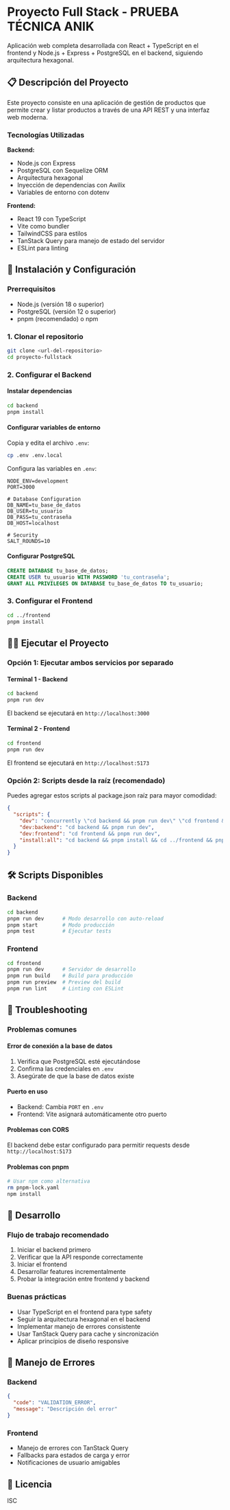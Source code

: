 # Proyecto Full Stack - PRUEBA TÉCNICA ANIK

Aplicación web completa desarrollada con React + TypeScript en el frontend y Node.js + Express + PostgreSQL en el backend, siguiendo arquitectura hexagonal.

## 📋 Descripción del Proyecto

Este proyecto consiste en una aplicación de gestión de productos que permite crear y listar productos a través de una API REST y una interfaz web moderna.

### Tecnologías Utilizadas

**Backend:**
- Node.js con Express
- PostgreSQL con Sequelize ORM
- Arquitectura hexagonal
- Inyección de dependencias con Awilix
- Variables de entorno con dotenv

**Frontend:**
- React 19 con TypeScript
- Vite como bundler
- TailwindCSS para estilos
- TanStack Query para manejo de estado del servidor
- ESLint para linting

## 🚀 Instalación y Configuración

### Prerrequisitos

- Node.js (versión 18 o superior)
- PostgreSQL (versión 12 o superior)
- pnpm (recomendado) o npm

### 1. Clonar el repositorio

```bash
git clone <url-del-repositorio>
cd proyecto-fullstack
```

### 2. Configurar el Backend

#### Instalar dependencias
```bash
cd backend
pnpm install
```

#### Configurar variables de entorno
Copia y edita el archivo `.env`:

```bash
cp .env .env.local
```

Configura las variables en `.env`:
```env
NODE_ENV=development
PORT=3000

# Database Configuration
DB_NAME=tu_base_de_datos
DB_USER=tu_usuario
DB_PASS=tu_contraseña
DB_HOST=localhost

# Security
SALT_ROUNDS=10
```

#### Configurar PostgreSQL
```sql
CREATE DATABASE tu_base_de_datos;
CREATE USER tu_usuario WITH PASSWORD 'tu_contraseña';
GRANT ALL PRIVILEGES ON DATABASE tu_base_de_datos TO tu_usuario;
```

### 3. Configurar el Frontend

```bash
cd ../frontend
pnpm install
```

## 🏃‍♂️ Ejecutar el Proyecto

### Opción 1: Ejecutar ambos servicios por separado

#### Terminal 1 - Backend
```bash
cd backend
pnpm run dev
```
El backend se ejecutará en `http://localhost:3000`

#### Terminal 2 - Frontend
```bash
cd frontend
pnpm run dev
```
El frontend se ejecutará en `http://localhost:5173`

### Opción 2: Scripts desde la raíz (recomendado)

Puedes agregar estos scripts al package.json raíz para mayor comodidad:

```json
{
  "scripts": {
    "dev": "concurrently \"cd backend && pnpm run dev\" \"cd frontend && pnpm run dev\"",
    "dev:backend": "cd backend && pnpm run dev",
    "dev:frontend": "cd frontend && pnpm run dev",
    "install:all": "cd backend && pnpm install && cd ../frontend && pnpm install"
  }
}
```

## 🛠️ Scripts Disponibles

### Backend
```bash
cd backend
pnpm run dev      # Modo desarrollo con auto-reload
pnpm start        # Modo producción
pnpm test         # Ejecutar tests
```

### Frontend
```bash
cd frontend
pnpm run dev      # Servidor de desarrollo
pnpm run build    # Build para producción
pnpm run preview  # Preview del build
pnpm run lint     # Linting con ESLint
```

## 🔧 Troubleshooting

### Problemas comunes

#### Error de conexión a la base de datos
1. Verifica que PostgreSQL esté ejecutándose
2. Confirma las credenciales en `.env`
3. Asegúrate de que la base de datos existe

#### Puerto en uso
- Backend: Cambia `PORT` en `.env`
- Frontend: Vite asignará automáticamente otro puerto

#### Problemas con CORS
El backend debe estar configurado para permitir requests desde `http://localhost:5173`

#### Problemas con pnpm
```bash
# Usar npm como alternativa
rm pnpm-lock.yaml
npm install
```

## 📝 Desarrollo

### Flujo de trabajo recomendado

1. Iniciar el backend primero
2. Verificar que la API responde correctamente
3. Iniciar el frontend
4. Desarrollar features incrementalmente
5. Probar la integración entre frontend y backend

### Buenas prácticas

- Usar TypeScript en el frontend para type safety
- Seguir la arquitectura hexagonal en el backend
- Implementar manejo de errores consistente
- Usar TanStack Query para cache y sincronización
- Aplicar principios de diseño responsive

## 🚨 Manejo de Errores

### Backend
```json
{
  "code": "VALIDATION_ERROR",
  "message": "Descripción del error"
}
```

### Frontend
- Manejo de errores con TanStack Query
- Fallbacks para estados de carga y error
- Notificaciones de usuario amigables

## 📄 Licencia

ISC